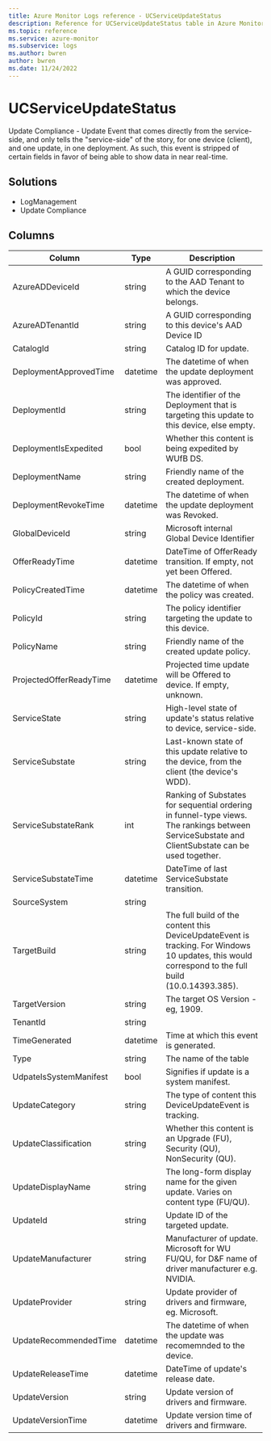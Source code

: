 ```yaml
---
title: Azure Monitor Logs reference - UCServiceUpdateStatus
description: Reference for UCServiceUpdateStatus table in Azure Monitor Logs.
ms.topic: reference
ms.service: azure-monitor
ms.subservice: logs
ms.author: bwren
author: bwren
ms.date: 11/24/2022
---
```


# UCServiceUpdateStatus

 Update Compliance - Update Event that comes directly from the service-side, and only tells the "service-side" of the story, for one device (client), and one update, in one deployment. As such, this event is stripped of certain fields in favor of being able to show data in near real-time.

## Solutions

- LogManagement
- Update Compliance




## Columns

| Column | Type | Description |
| --- | --- | --- |
| AzureADDeviceId | string | A GUID corresponding to the AAD Tenant to which the device belongs. |
| AzureADTenantId | string | A GUID corresponding to this device's AAD Device ID |
| CatalogId | string | Catalog ID for update. |
| DeploymentApprovedTime | datetime | The datetime of when the update deployment was approved. |
| DeploymentId | string | The identifier of the Deployment that is targeting this update to this device, else empty. |
| DeploymentIsExpedited | bool | Whether this content is being expedited by WUfB DS. |
| DeploymentName | string | Friendly name of the created deployment. |
| DeploymentRevokeTime | datetime | The datetime of when the update deployment was Revoked. |
| GlobalDeviceId | string | Microsoft internal Global Device Identifier |
| OfferReadyTime | datetime | DateTime of OfferReady transition. If empty, not yet been Offered. |
| PolicyCreatedTime | datetime | The datetime of when the policy was created. |
| PolicyId | string | The policy identifier targeting the update to this device. |
| PolicyName | string | Friendly name of the created update policy. |
| ProjectedOfferReadyTime | datetime | Projected time update will be Offered to device. If empty, unknown.  |
| ServiceState | string | High-level state of update's status relative to device, service-side. |
| ServiceSubstate | string | Last-known state of this update relative to the device, from the client (the device's WDD). |
| ServiceSubstateRank | int | Ranking of Substates for sequential ordering in funnel-type views. The rankings between ServiceSubstate and ClientSubstate can be used together. |
| ServiceSubstateTime | datetime | DateTime of last ServiceSubstate transition. |
| SourceSystem | string |  |
| TargetBuild | string | The full build of the content this DeviceUpdateEvent is tracking. For Windows 10 updates, this would correspond to the full build (10.0.14393.385). |
| TargetVersion | string | The target OS Version - eg, 1909. |
| TenantId | string |  |
| TimeGenerated | datetime | Time at which this event is generated. |
| Type | string | The name of the table |
| UdpateIsSystemManifest | bool | Signifies if update is a system manifest. |
| UpdateCategory | string | The type of content this DeviceUpdateEvent is tracking. |
| UpdateClassification | string | Whether this content is an Upgrade (FU), Security (QU), NonSecurity (QU). |
| UpdateDisplayName | string | The long-form display name for the given update. Varies on content type (FU/QU). |
| UpdateId | string | Update ID of the targeted update. |
| UpdateManufacturer | string | Manufacturer of update. Microsoft for WU FU/QU, for D&F name of driver manufacturer e.g. NVIDIA. |
| UpdateProvider | string | Update provider of drivers and firmware, eg. Microsoft. |
| UpdateRecommendedTime | datetime | The datetime of when the update was recomemnded to the device. |
| UpdateReleaseTime | datetime | DateTime of update's release date. |
| UpdateVersion | string | Update version of drivers and firmware. |
| UpdateVersionTime | datetime | Update version time of drivers and firmware. |
